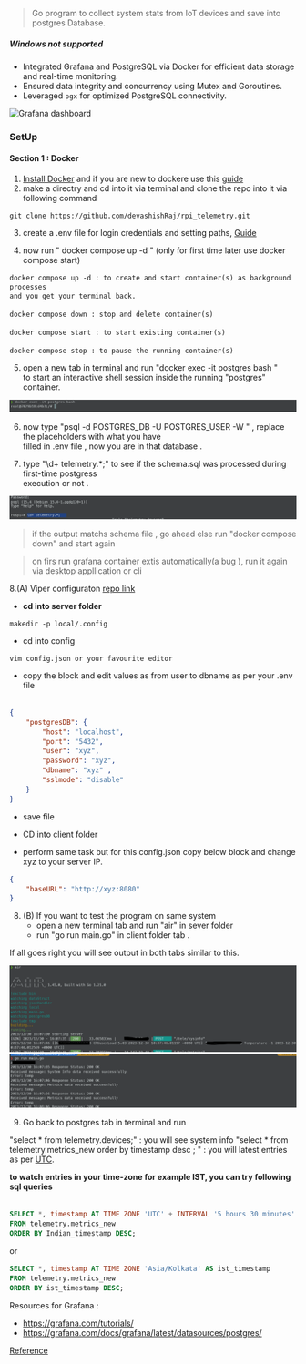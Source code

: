 > Go program to collect system stats from IoT devices and save into postgres Database.
##### Windows not supported
- Integrated Grafana and PostgreSQL via Docker for efficient data storage and real-time monitoring.
- Ensured data integrity and concurrency using Mutex and Goroutines. 
- Leveraged `pgx` for optimized PostgreSQL connectivity. 

![Grafana dashboard](misc/pictures/rpiDashboard.gif)
### SetUp

#### Section 1 : Docker 

1. [Install Docker](https://docs.docker.com/get-docker/) and if you are new to dockere use this [guide](https://docs.docker.com/guides/get-started/)
2. make a directry and cd into it via terminal and clone the repo into it  via following command

```
git clone https://github.com/devashishRaj/rpi_telemetry.git
```
3. create a .env file for login credentials and setting paths, [Guide](misc/envFileGuide.md) 

4. now run " docker compose up -d " (only for first time later use docker compose start)

```
docker compose up -d : to create and start container(s) as background processes   
and you get your terminal back.

docker compose down : stop and delete container(s)

docker compose start : to start existing container(s)

docker compose stop : to pause the running container(s)

```
5. open a new tab in terminal and run "docker exec -it postgres bash "   
to start an interactive shell session inside the running "postgres" container.

![Interactive Shell](misc/pictures/interactiveSHELL.png)

6. now type "psql -d POSTGRES_DB -U POSTGRES_USER -W " , replace the placeholders with what you have   
filled in .env file , now you are in that database .

7. type "\d+ telemetry.*;" to see if the schema.sql was processed during first-time postgress  
execution or not .

![show schema](misc/pictures/showSchema.png)

> if the output matchs schema file , go ahead else run "docker compose down" and start again 

> on firs run grafana container extis automatically(a bug ), run it again via desktop appllication or cli

8.(A) Viper configuraton [repo link](https://github.com/spf13/viper#getting-values-from-viper)

- **cd into server folder** 
```
makedir -p local/.config
```
- cd into config 
```
vim config.json or your favourite editor
```
- copy the block and edit values as from user to dbname as per your .env file 

```json

{
    "postgresDB": {
        "host": "localhost",
        "port": "5432",
        "user": "xyz",
        "password": "xyz",
        "dbname": "xyz" ,
        "sslmode": "disable"
    }
}

```

- save file 

- CD into client folder 
- perform same task but for this config.json copy below block and change xyz to your server IP. 

```json
{
    "baseURL": "http://xyz:8080"
}

```

8. (B) If you want to test the program on same system
    - open a new terminal tab and run "air" in sever folder 
    - run "go run main.go" in client folder tab . 

If all goes right you will see output in both tabs similar to this.

![server](misc/pictures/server.png)
![client](misc/pictures/client.png)

9. Go back to postgres tab in terminal and run 

"select * from telemetry.devices;" : you will see system info 
"select * from telemetry.metrics_new order by timestamp desc ; " : you will latest entries as per [UTC](https://en.wikipedia.org/wiki/Coordinated_Universal_Time).


__to watch entries in your time-zone for example IST, you can try following sql queries__

```sql 

SELECT *, timestamp AT TIME ZONE 'UTC' + INTERVAL '5 hours 30 minutes' AS Indian_timestamp
FROM telemetry.metrics_new
ORDER BY Indian_timestamp DESC;

```

or 

```sql 
SELECT *, timestamp AT TIME ZONE 'Asia/Kolkata' AS ist_timestamp
FROM telemetry.metrics_new
ORDER BY ist_timestamp DESC;
```



Resources for Grafana :
- https://grafana.com/tutorials/
- https://grafana.com/docs/grafana/latest/datasources/postgres/

[Reference](https://semaphoreci.com/community/tutorials/building-and-testing-a-rest-api-in-go-with-gorilla-mux-and-postgresql)

